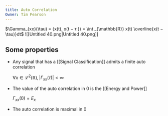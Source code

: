 ```yaml
---
title: Auto Correlation
Owner: Tim Pearson
---
```

$\Gamma_{xx}(\tau) = ⟨x(t), x(t − τ )⟩ = \int _{\mathbb{R}}  
x(t) \overline{x(t − \tau)}dt$
![[Untitled 40.png|Untitled 40.png]]

## Some properties
- Any signal that has a [[Signal Classification]] admits a finite auto correlation
    
    $\forall x \in \mathcal{L}^2({\mathbb{R}}), |\Gamma_{xx}(\tau)| < \infty$
    
- The value of the auto correlation in 0 is the [[Energy and Power]]

    
    $\Gamma_{xx}(0) = E_x$
    
- The auto correlation is maximal in 0